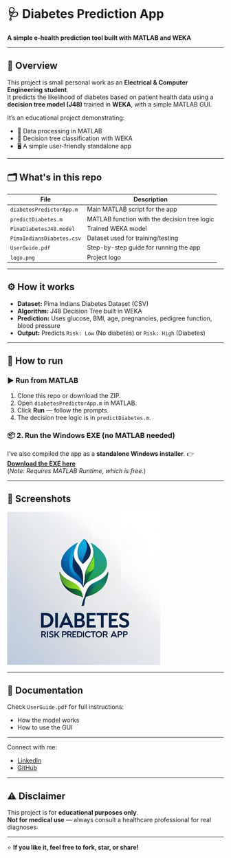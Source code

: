 # 🩺 Diabetes Prediction App

**A simple e-health prediction tool built with MATLAB and WEKA**

---

## 📌 Overview

This project is small personal work as an **Electrical & Computer Engineering student**.  
It predicts the likelihood of diabetes based on patient health data using a **decision tree model (J48)** trained in **WEKA**, with a simple MATLAB GUI.

It’s an educational project demonstrating:
- 🧩 Data processing in MATLAB
- 🌳 Decision tree classification with WEKA
- 🖥️ A simple user-friendly standalone app

---

## 🗂️ What's in this repo

| File | Description |
|------|--------------|
| `diabetesPredictorApp.m` | Main MATLAB script for the app |
| `predictDiabetes.m` | MATLAB function with the decision tree logic |
| `PimaDiabetesJ48.model` | Trained WEKA model |
| `PimaIndiansDiabetes.csv` | Dataset used for training/testing |
| `UserGuide.pdf` | Step-by-step guide for running the app |
| `logo.png` | Project logo |

---

## ⚙️ How it works

- **Dataset:** Pima Indians Diabetes Dataset (CSV)
- **Algorithm:** J48 Decision Tree built in WEKA
- **Prediction:** Uses glucose, BMI, age, pregnancies, pedigree function, blood pressure
- **Output:** Predicts `Risk: Low` (No diabetes) or `Risk: High` (Diabetes)

---

## 🚀 How to run


### ▶️  Run from MATLAB
1. Clone this repo or download the ZIP.
2. Open `diabetesPredictorApp.m` in MATLAB.
3. Click **Run** — follow the prompts.
4. The decision tree logic is in `predictDiabetes.m`.

### 📦 2. Run the Windows EXE (no MATLAB needed)
I’ve also compiled the app as a **standalone Windows installer**.
👉 **[Download the EXE here](https://your-link.com)**  
(*Note: Requires MATLAB Runtime, which is free.*)

---

## 📸 Screenshots

![App logo](logo.png)

---

## 📖 Documentation

Check `UserGuide.pdf` for full instructions:
- How the model works
- How to use the GUI


---

Connect with me:
- [LinkedIn](https://linkedin.com/in/georgios-kontotasios)
- [GitHub](https://github.com/GKodot)

---

## ⚠️ Disclaimer

This project is for **educational purposes only**.  
**Not for medical use** — always consult a healthcare professional for real diagnoses.

---

⭐ **If you like it, feel free to fork, star, or share!**

